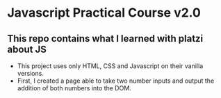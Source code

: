 # Javascript Practical Course v2.0
## This repo contains what I learned with platzi about JS

- This project uses only HTML, CSS and Javascript on their vanilla versions.
- First, I created a page able to take two number inputs and output the addition of both numbers into the DOM. 